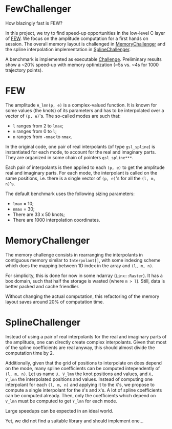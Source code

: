 # FewChallenger

How blazingly fast is FEW?

In this project, we try to find speed-up opportunities in the low-level C layer of [FEW](https://github.com/BlackHolePerturbationToolkit/FastEMRIWaveforms).
We focus on the amplitude computation for a first hands on session.
The overall memory layout is challenged in [MemoryChallenger](MemoryChallenger/MemoryChallenger)
and the spline interpolation implementation in [SplineChallenger](SplineChallenger/SplineChallenger).

A benchmark is implemented as executable [Challenge](Challenger/src/program/Challenge.cpp).
Preliminary results show a ~20% speed-up with memory optimization (~5s vs. ~4s for 1000 trajectory points).

# FEW

The amplitude `A_lmn(p, e)` is a complex-valued function.
It is known for some values (the knots) of its parameters and has to be interpolated over a vector of `(p, e)`'s.
The so-called modes are such that:

* `l` ranges from 2 to `lmax`;
* `m` ranges from 0 to `l`;
* `n` ranges from `-nmax` to `nmax`.

In the original code, one pair of real interpolants (of type `gsl_spline`) is instantiated for each mode, to account for the real and imaginary parts.
They are organized in some chain of pointers `gsl_spline***`.

Each pair of interpolants is then applied to each `(p, e)` to get the amplitude real and imaginary parts.
For each mode, the interpolant is called on the same positions, i.e. there is a single vector of `(p, e)`'s for all the `(l, m, n)`'s.

The default benchmark uses the following sizing parameters:

* `lmax` = 10;
* `nmax` = 30;
* There are 33 x 50 knots;
* There are 1000 interpolation coordinates.

# MemoryChallenger

The memory challenge consists in rearranging the interpolants in contiguous memory similar to `Interpolant[]`,
with some indexing scheme which does the mapping between 1D index in the array and `(l, m, n)`.

For simplicity, this is done for now in some ndarray (`Linx::Raster`).
It has a box domain, such that half the storage is wasted (where `m > l`).
Still, data is better packed and cache friendlier.

Without changing the actual computation, this refactoring of the memory layout saves around 20% of computation time.

# SplineChallenger

Instead of using a pair of real interpolants for the real and imaginary parts of the amplitude, one can directly create complex interpolants.
Given that most of the spline coefficients are real anyway, this should almost divide the computation time by 2.

Additionally, given that the grid of positions to interpolate on does depend on the mode, many spline coefficients can be computed intependently of `(l, m, n)`.
Let us name `U, V_lmn` the knot positions and values, and `X, Y_lmn` the interpolated positions and values.
Instead of computing one interpolant for each `(l, m, n)` and applying it to the `X`'s, we propose to compute a single interpolant for the `U`'s and `X`'s.
A lot of spline coefficients can be computed already.
Then, only the coefficients which depend on `V_lmn` must be computed to get `Y_lmn` for each mode.

Large speedups can be expected in an ideal world.

Yet, we did not find a suitable library and should implement one...
